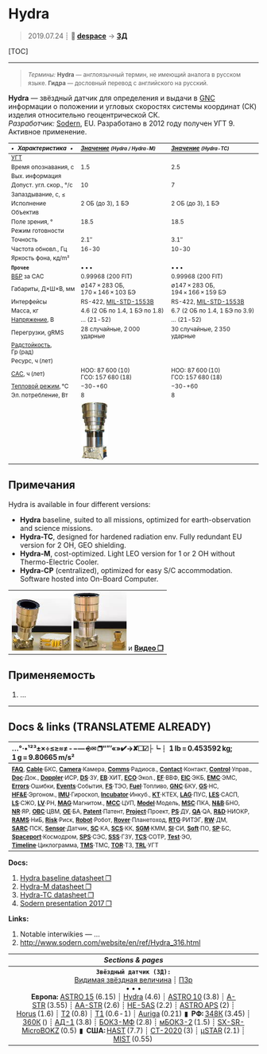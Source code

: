 # Hydra
> 2019.07.24 ┊ **🚀 [despace](index.md)** → **[ЗД](sensor.md)**

[TOC]

---

> <small>*Термины:* **Hydra** — англоязычный термин, не имеющий аналога в русском языке. **Гидра** — дословный перевод с английского на русский.</small>

**Hydra** — звёздный датчик для определения и выдачи в [GNC](gnc.md) информации о положении и угловых скоростях системы координат (СК) изделия относительно геоцентрической СК.  
*Разработчик:* [Sodern](03_sodern.md), EU. Разработано в 2012 году получен УГТ 9. Активное применение.

<small>

|*•    Характеристика    •*|*[Значение](si.md) <small>(Hydra / Hydra-M)</small>*|*[Значение](si.md) <small>(Hydra-TC)</small>*|
|:--|:--|:--|
|[УГТ](trl.md)|   |   |
|Время опознавания, с| 1.5  | 2.5  |
|Вых. информация|   |   |
|Допуст. угл. скор., °/с| 10  | 7  |
|Запаздывание, с, ≤|   |   |
|Исполнение| 2 ОБ (до 3), 1 БЭ  | 2 ОБ (до 3), 1 БЭ  |
|Объектив|   |   |
|Поле зрения, °| 18.5  | 18.5  |
|Режим готовности|   |   |
|Точность| 2.1″  | 3.1″  |
|Частота обновл., Гц| 16 ‑ 30  | 10 ‑ 30  |
|Яркость фона, кд/m²|   |   |
|**`Прочее`**|• • •|• • •|
|[ВБР](rams.md) за САС| 0.99968 (200 FIT)  | 0.99968 (200 FIT)  |
|Габариты, Д×Ш×В, мм| ∅147 × 283 ОБ, 170 × 146 × 103 БЭ  | ∅147 × 283 ОБ, 194 × 166 × 159 БЭ  |
|Интерфейсы| RS-422, [MIL-STD-1553B](mil_std_1553b.md)  | RS-422, [MIL-STD-1553B](mil_std_1553b.md)  |
|Масса, кг| 4.6 (2 ОБ по 1.4, 1 БЭ по 1.8)  | 6.7 (2 ОБ по 1.4, 1 БЭ по 3.9)  |
|[Напряжение](voltage.md), В| … (21 ‑ 52)  | … (21 ‑ 52)  |
|Перегрузки, gRMS| 28 случайные, 2 000 ударные  | 30 случайные, 2 350 ударные  |
|[Радстойкость](ion_rad.md), Гр (рад)|   |   |
|Ресурс, ч (лет)|   |   |
|[САС](lifetime.md), ч (лет)| НОО: 87 600 (10)<br> ГСО: 157 680 (18)  | НОО: 87 600 (10)<br> ГСО: 157 680 (18)  |
|[Тепловой режим](tcs.md), °C| −30 ‑ +60  | −30 ‑ +60  |
|Эл. потребление, Вт| 8  | 8  |
|| [![](f/sensor/h/hydra_pic2_thumb.jpg)](f/sensor/h/hydra_pic2.jpg)  |   |

</small>



<p style="page-break-after:always"> </p>

## Примечания
Hydra is available in four different versions:

   - **Hydra** baseline, suited to all missions, optimized for earth-observation and science missions.
   - **Hydra-TC**, designed for hardened radiation env. Fully redundant EU version for 2 OH, GEO shielding.
   - **Hydra-M**, cost-optimized. Light LEO version for 1 or 2 OH without Thermo-Electric Cooler.
   - **Hydra-CP** (centralized), optimized for easy S/C accommodation. Software hosted into On-Board Computer.

||
|:--|
| [![](f/sensor/h/hydra_pic1_thumb.jpg)](f/sensor/h/hydra_pic1.jpg) [![](f/sensor/a/auriga_hydra_pic1_thumb.jpg)](f/sensor/a/auriga_hydra_pic1.jpg) и **[Видео ❐](f/sensor/h/hydra_logo_sodern.mkv)**  |



## Применяемость
   1. …





---

## Docs & links (TRANSLATEME ALREADY)
|…°·•¹²³±×÷≤≥≈≠ ‑ −— ⎆✉ ❐“”’«»✔→✘☐☑├┕┆ 1 lb = 0.453592 kg; 1 g = 9.80665 m/s²|
|:--|
|<small>**[FAQ](faq.md)**, **[Cable](cable.md)**·БКС, **[Camera](camera.md)**·Камера, **[Comms](comms.md)**·Радиосв., **[Contact](contact.md)**·Контакт, **[Control](control.md)**·Управ., **[Doc](doc.md)**·Док., **[Doppler](doppler.md)**·ИСР, **[DS](ds.md)**·ЗУ, **[EB](eb.md)**·ХИТ, **[ECO](ecology.md)**·Экол., **[EF](ef.md)**·ВВФ, **[ElC](elc.md)**·ЭКБ, **[EMC](emc.md)**·ЭМС, **[Errors](error.md)**·Ошибки, **[Events](event.md)**·События, **[FS](fs.md)**·ТЭО, **[Fuel](fuel.md)**·Топливо, **[GNC](gnc.md)**·БКУ, **[GS](scs.md)**·НС, **[HF&E](hfe.md)**·Эргоном., **[IMU](imu.md)**·Гироскоп, **[Incubator](incubator.md)**·Инкуб., **[KT](kt.md)**·КТЕХ, **[LAG](lag.md)**·ПУC, **[LES](les.md)**·САСП, **[LS](ls.md)**·СЖО, **[LV](lv.md)**·РН, **[MAG](mag.md)**·Магнитом., **[MCC](mcc.md)**·ЦУП, **[Model](model.md)**·Модель, **[MSC](sc.md)**·ПКА, **[N&B](nnb.md)**·БНО, **[NR](nr.md)**·ЯР, **[OBC](obc.md)**·ЦВМ, **[OE](oe.md)**·БА, **[Patent](патент.md)**·Патент, **[Project](project.md)**·Проект, **[PS](ps.md)**·ДУ, **[QA](quality.md)**·QA, **[R&D](rnd.md)**·НИОКР, **[RAMS](rams.md)**·НиБ, **[Risk](risk.md)**·Риск, **[Robot](robotics.md)**·Робот, **[Rover](rover.md)**·Планетоход, **[RTG](rtg.md)**·РИТЭГ, **[RW](rw.md)**·ДМ, **[SARC](sarc.md)**·ПСК, **[Sensor](sensor.md)**·Датчик, **[SC](sc.md)**·КА, **[SCS](scs.md)**·КК, **[SGM](sgm.md)**·КММ, **[SI](si.md)**·СИ, **[Soft](soft.md)**·ПО, **[SP](sp.md)**·БС, **[Spaceport](spaceport.md)**·Космодром, **[SPS](sps.md)**·СЭС, **[SSS](sss.md)**·ГЗУ, **[TCS](tcs.md)**·СОТР, **[Test](test.md)**·ЭО, **[Timeline](timeline.md)**·Циклограмма, **[TMS](tms.md)**·ТМС, **[TOR](tor.md)**·ТЗ, **[TRL](trl.md)**·УГТ</small>|

**Docs:**

   1. [Hydra baseline datasheet ❐](f/sensor/h/hydra_baseline_datasheet.pdf)
   1. [Hydra-M datasheet ❐](f/sensor/h/hydra_m_datasheet.pdf)
   1. [Hydra-TC datasheet ❐](f/sensor/h/hydra_tc_datasheet.pdf)
   1. [Sodern presentation 2017 ❐](f/sensor/sodern_presentation_2017.pdf)

**Links:**

   1. Notable interwikies — …
   1. <http://www.sodern.com/website/en/ref/Hydra_316.html>

|*Sections & pages*|
|:--:|
|**`Звёздный датчик (ЗД):`**<br> [Видимая звёздная величина](app_mag.md) ┊ [ПЗр](fov.md)<br>• • •<br> **Европа:** [ASTRO 15](astro_15.md) (6.15) ┊ [Hydra](hydra.md) (4.6) ┊ [ASTRO 10](astro_10.md) (3.8) ┊ [A-STR](a_str.md) (3.55) ┊ [AA-STR](aa_str.md) (2.6) ┊ [HE-5AS](he_5as.md) (2.2) ┊ [ASTRO APS](astro_aps.md) (2) ┊ [Horus](horus.md) (1.6) ┊ [T2](t2.md) (0.8) ┊ [T1](t1.md) (0.6 ‑ 1) ┊ [Auriga](auriga.md) (0.21)  ▮  **РФ:** [348К](348k.md) (3.45) ┊ [360К](360k.md) () ┊ [АД-1](ad_1.md) (3.8) ┊ [БОКЗ-МФ](bokz_mf.md) (2.8) ┊ [мБОКЗ-2](мбокз_2.md) (1.5) ┊ [SX-SR-MicroBOKZ](sx_sr_microbokz.md) (0.5)  ▮  **США:** [HAST](hast.md) (7.7) ┊ [CT-2020](ct_2020.md) (3) ┊ [µSTAR](mustar.md) (2.1) ┊ [MIST](mist.md) (0.55)  |
